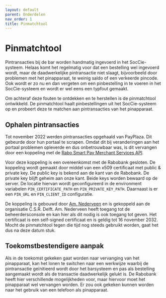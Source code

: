```yaml
---
layout: default
parent: Onderdelen
nav_order: 1
title: Pinmatchtool
---
```


# Pinmatchtool

Pintransacties bij de bar worden handmatig ingevoerd in het SocCie-systeem.
Helaas komt het regelmatig voor dat een bestelling wel ingevoerd wordt,
maar de daadwerkelijke pintransactie niet slaagt, bijvoorbeeld door problemen
met het pinapparaat, te weinig saldo of een verkeerde pincode. Ook wordt er
zo nu en dan vergeten om een pinbestelling in te voeren in het SocCie-systeem
en wordt er wel eens een typfout gemaakt.

Om achteraf deze fouten te ontdekken en te herstellen is de pinmatchtool ontwikkeld.
De pinmatchtool haalt pinbestellingen uit het SocCie-systeem op en probeert deze
te matchen aan pintransacties van het pinapparaat.

## Ophalen pintransacties

Tot november 2022 werden pintransacties opgehaald van PayPlaza. Dit gebeurde door
hun portaal te scrapen. Omdat dit bij veranderingen aan het portaal problemen opleverde
en dus onbetrouwbaar was, is dit vervangen door een koppeling met de
[Rabo Smart Pay Merchant Services API](https://developer.rabobank.nl/product/9773/api/9760#/RaboSmartPayMerchantServicesAPI_3214/overview).

Voor deze koppeling is een overeenkomst met de Rabobank gesloten.
De koppeling wordt gemaakt door middel van een x509 certificaat met public & private key.
De public key is bekend aan de kant van de Rabobank. De private key blijft geheim aan onze kant.
Beide keys worden bewaard op de server. De locatie hiervan wordt geconfigureerd in
de environment variabelen `PIN_CERTIFICATE_PATH` en `PIN_PRIVATE_KEY_PATH`.
Daarnaast is er een `PIN_URL` en `PIN_CLIENT_ID` configuratie.

De koppeling is gebouwd door [Am. Nederveen](https://csrdelft.nl/profiel/1821) en is gekoppeld
aan de organisatie C.S.R. Delft. Am. Nederveen heeft toegang tot de beheerdersconsole en kan hier als dit
nodig is ook toegang tot geven. Het certificaat is een self-signed certificaat en is geldig tot
16 november 2032. Mocht de pinmatchtool tegen die tijd nog steeds gebruikt worden, gaat het dus
na deze datum stuk.

## Toekomstbestendigere aanpak

Als in de toekomst gekeken gaat worden naar vervanging van het pinapparaat, kan het lonen
te switchen naar een werkwijze waarbij de pintransactie geïnitieerd wordt door het barsysteem
en pas als bestelling aangemaakt wordt als de transactie daadwerkelijk gelukt is.
De Rabobank heeft hier verschillende mogelijkheden voor, maar hiervoor moet het pinapparaat
wel vervangen worden. Er zou ook gekeken kunnen worden naar het gebruik van een telefoon
als pinapparaat.

